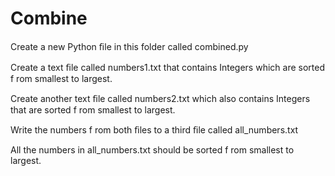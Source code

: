 # Combine

Create a new Python ﬁle in this folder called combined.py

Create a text ﬁle called numbers1.txt that contains Integers which are
sorted f rom smallest to largest.

Create another text ﬁle called numbers2.txt which also contains Integers
that are sorted f rom smallest to largest.

Write the numbers f rom both ﬁles to a third ﬁle called all_numbers.txt

All the numbers in all_numbers.txt should be sorted f rom smallest to
largest.
